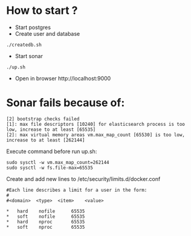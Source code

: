 # How to start ?
* Start postgres
* Create user and database
```shell script
./createdb.sh
```
* Start sonar
```shell script
./up.sh
```
* Open in browser http://localhost:9000

# Sonar fails because of:
```docker
[2] bootstrap checks failed
[1]: max file descriptors [10240] for elasticsearch process is too low, increase to at least [65535]
[2]: max virtual memory areas vm.max_map_count [65530] is too low, increase to at least [262144]
```
Execute command before run up.sh:
```shell script
sudo sysctl -w vm.max_map_count=262144
sudo sysctl -w fs.file-max=65535
```
Create and add new lines to /etc/security/limits.d/docker.conf
```shell script
#Each line describes a limit for a user in the form:
#
#<domain>  <type>  <item>    <value>

*	hard	nofile		65535
*	soft	nofile		65535
*	hard	nproc	 	65535
*	soft	nproc	 	65535
```
